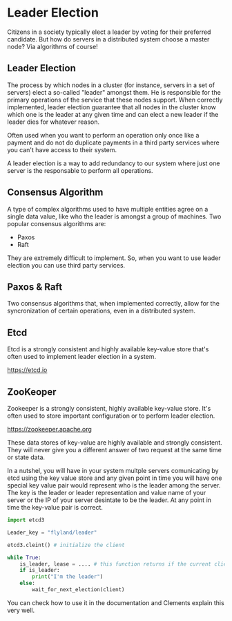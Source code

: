 # Leader Election

Citizens in a society typically elect a leader by voting for their preferred candidate. But how do servers in a distributed system choose a master node? Via algorithms of course!

## Leader Election

The process by which nodes in a cluster (for instance, servers in a set of servers) elect a so-called "leader" amongst them. He is responsible for the primary operations of the service that these nodes support. When correctly implemented, leader election guarantee that all nodes in the cluster know which one is the leader at any given time and can elect a new leader if the leader dies for whatever reason.

Often used when you want to perform an operation only once like a payment and do not do duplicate payments in a third party services where you can't have access to their system.

A leader election is a way to add redundancy to our system where just one server is the responsable to perform all operations.

## Consensus Algorithm

A type of complex algorithms used to have multiple entities agree on a single data value, like who the leader is amongst a group of machines. Two popular consensus algorithms are:
- Paxos
- Raft

They are extremely difficult to implement. So, when you want to use leader election you can use third party services.





## Paxos & Raft

Two consensus algorithms that, when implemented correctly, allow for the syncronization of certain operations, even in a distributed system.

## Etcd

Etcd is a strongly consistent and highly available key-value store that's often used to implement leader election in a system.

https://etcd.io

## ZooKeoper

Zookeeper is a strongly consistent, highly available key-value store. It's often used to store important configuration or to perform leader election.

https://zookeeper.apache.org

These data stores of key-value are highly available and strongly consistent. They will never give you a different answer of two request at the same time or state data. 

In a nutshel, you will have in your system multple servers comunicating by etcd using the key value store and any given point in time you will have one special key value pair would represent who is the leader among the server. The key is the leader or leader representation and value name of your server or the IP of your server desintate to be the leader. At any point in time the key-value pair is correct.

``` python
import etcd3

Leader_key = "flyland/leader"

etcd3.cleint() # initialize the client

while True:
    is_leader, lease = .... # this function returns if the current client is the leader
    if is_leader:
        print("I'm the leader")
    else:
        wait_for_next_election(client)
```

You can check how to use it in the documentation and Clements explain this very well.